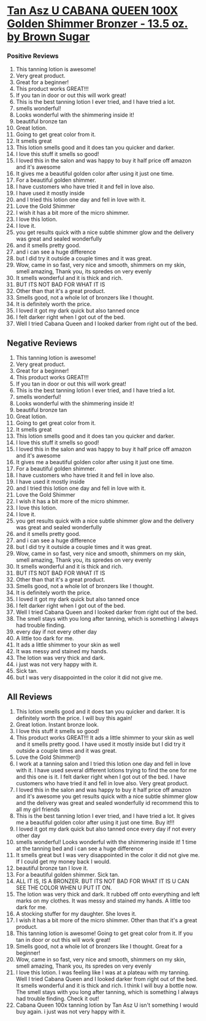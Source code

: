 # [Tan Asz U CABANA QUEEN 100X Golden Shimmer Bronzer - 13.5 oz. by Brown Sugar](https://products.checkmycream.com/products/Tan-Asz-U-CABANA-QUEEN-100X-Golden-Shimmer-Bronzer-13.5-oz.-by-Brown-Sugar.html)

### Positive Reviews

<ol>
      <li>This tanning lotion is awesome!</li>
      <li>Very great product.</li>
      <li>Great for a beginner!</li>
      <li>This product works GREAT!!!</li>
      <li>If you tan in door or out this will work great!</li>
      <li>This is the best tanning lotion I ever tried, and I have tried a lot.</li>
      <li>smells wonderful!</li>
      <li>Looks wonderful with the shimmering inside it!</li>
      <li>beautiful bronze tan</li>
      <li>Great lotion.</li>
      <li>Going to get great color from it.</li>
      <li>It smells great</li>
      <li>This lotion smells good and it does tan you quicker and darker.</li>
      <li>I love this stuff it smells so good!</li>
      <li>I loved this in the salon and was happy to buy it half price off amazon and it&#x27;s awesome</li>
      <li>It gives me a beautiful golden color after using it just one time.</li>
      <li>For a beautiful golden shimmer.</li>
      <li>I have customers who have tried it and fell in love also.</li>
      <li>I have used it mostly inside</li>
      <li>and I tried this lotion one day and fell in love with it.</li>
      <li>Love the Gold Shimmer</li>
      <li>I wish it has a bit more of the micro shimmer.</li>
      <li>I love this lotion.</li>
      <li>I love it.</li>
      <li>you get results quick with a nice subtle shimmer glow and the delivery was great and sealed wonderfully</li>
      <li>and it smells pretty good.</li>
      <li>and i can see a huge difference</li>
      <li>but I did try it outside a couple times and it was great.</li>
      <li>Wow, came in so fast, very nice and smooth, shimmers on my skin, smell amazing, Thank you, its spredes on very evenly</li>
      <li>It smells wonderful and it is thick and rich.</li>
      <li>BUT ITS NOT BAD FOR WHAT IT IS</li>
      <li>Other than that it&#x27;s a great product.</li>
      <li>Smells good, not a whole lot of bronzers like I thought.</li>
      <li>It is definitely worth the price.</li>
      <li>I loved it got my dark quick but also tanned once</li>
      <li>I felt darker right when I got out of the bed.</li>
      <li>Well I tried Cabana Queen and I looked darker from right out of the bed.</li>
</ol>


<h2>Negative Reviews</h2>
<ol>
<li> This tanning lotion is awesome!</li>
<li> Very great product.</li>
<li> Great for a beginner!</li>
<li> This product works GREAT!!!</li>
<li> If you tan in door or out this will work great!</li>
<li> This is the best tanning lotion I ever tried, and I have tried a lot.</li>
<li> smells wonderful!</li>
<li> Looks wonderful with the shimmering inside it!</li>
<li> beautiful bronze tan</li>
<li> Great lotion.</li>
<li> Going to get great color from it.</li>
<li> It smells great</li>
<li> This lotion smells good and it does tan you quicker and darker.</li>
<li> I love this stuff it smells so good!</li>
<li> I loved this in the salon and was happy to buy it half price off amazon and it&#x27;s awesome</li>
<li> It gives me a beautiful golden color after using it just one time.</li>
<li> For a beautiful golden shimmer.</li>
<li> I have customers who have tried it and fell in love also.</li>
<li> I have used it mostly inside</li>
<li> and I tried this lotion one day and fell in love with it.</li>
<li> Love the Gold Shimmer</li>
<li> I wish it has a bit more of the micro shimmer.</li>
<li> I love this lotion.</li>
<li> I love it.</li>
<li> you get results quick with a nice subtle shimmer glow and the delivery was great and sealed wonderfully</li>
<li> and it smells pretty good.</li>
<li> and i can see a huge difference</li>
<li> but I did try it outside a couple times and it was great.</li>
<li> Wow, came in so fast, very nice and smooth, shimmers on my skin, smell amazing, Thank you, its spredes on very evenly</li>
<li> It smells wonderful and it is thick and rich.</li>
<li> BUT ITS NOT BAD FOR WHAT IT IS</li>
<li> Other than that it&#x27;s a great product.</li>
<li> Smells good, not a whole lot of bronzers like I thought.</li>
<li> It is definitely worth the price.</li>
<li> I loved it got my dark quick but also tanned once</li>
<li> I felt darker right when I got out of the bed.</li>
<li> Well I tried Cabana Queen and I looked darker from right out of the bed.</li>
<li> The smell stays with you long after tanning, which is something I always had trouble finding.</li>
<li> every day if not every other day</li>
<li> A little too dark for me.</li>
<li> It ads a little shimmer to  your skin as well</li>
<li> It was messy and stained my hands.</li>
<li> The lotion was very thick and dark.</li>
<li> i just was not very happy with it.</li>
<li> Sick tan.</li>
<li> but I was very disappointed in the color it did not give me.</li>
</ol>

<h2>All Reviews</h2>

<ol>
    <li> This lotion smells good and it does tan you quicker and darker. It is definitely worth the price. I will buy this again!</li>
    <li> Great lotion. Instant bronze look.</li>
    <li> I love this stuff it smells so good!</li>
    <li> This product works GREAT!!! It ads a little shimmer to  your skin as well and it smells pretty good. I have used it mostly inside but I did try it outside a couple times and it was great.</li>
    <li> Love the Gold Shimmer😒</li>
    <li> I work at a tanning salon and I tried this lotion one day and fell in love with it. I have used several different lotions trying to find the one for me and this one is it. I felt darker right when I got out of the bed. I have customers who have tried it and fell in love also. Very great product.</li>
    <li> I loved this in the salon and was happy to buy it half price off amazon and it&#x27;s awesome you get results quick with a nice subtle shimmer glow and the delivery was great and sealed wonderfully id  recommend this to all my girl friends</li>
    <li> This is the best tanning lotion I ever tried, and I have tried a lot. It gives me a beautiful golden color after using it just one time. Buy it!!!</li>
    <li> I loved it got my dark quick but also tanned once every day if not every other day</li>
    <li> smells wonderful! Looks wonderful with the shimmering inside it! 1 time at the tanning bed and i can see a huge difference</li>
    <li> It smells great but I was very disappointed in the color it did not give me. If I could get my money back I would.</li>
    <li> beautiful bronze tan I love it.</li>
    <li> For a beautiful golden shimmer. Sick tan.</li>
    <li> ALL IT IS, IS A BRONZER. BUT ITS NOT BAD FOR WHAT IT IS U CAN SEE THE COLOR WHEN U PUT IT ON.</li>
    <li> The lotion was very thick and dark. It rubbed off onto everything and left marks on my clothes. It was messy and stained my hands. A little too dark for me.</li>
    <li> A stocking stuffer for my daughter.  She loves it.</li>
    <li> I wish it has a bit more of the micro shimmer. Other than that it&#x27;s a great product.</li>
    <li> This tanning lotion is awesome! Going to get great color from it. If you tan in door or out this will work great!</li>
    <li> Smells good, not a whole lot of bronzers like I thought. Great for a beginner!</li>
    <li> Wow, came in so fast, very nice and smooth, shimmers on my skin, smell amazing, Thank you, its spredes on very evenly</li>
    <li> I love this lotion. I was feeling like I was at a plateau with my tanning. Well I tried Cabana Queen and I looked darker from right out of the bed. It smells wonderful and it is thick and rich. I think I will buy a bottle now. The smell stays with you long after tanning, which is something I always had trouble finding. Check it out!</li>
    <li> Cabana Queen 100x tanning lotion by Tan Asz U isn&#x27;t something I would buy again. i just was not very happy with it.</li>
</ol>




